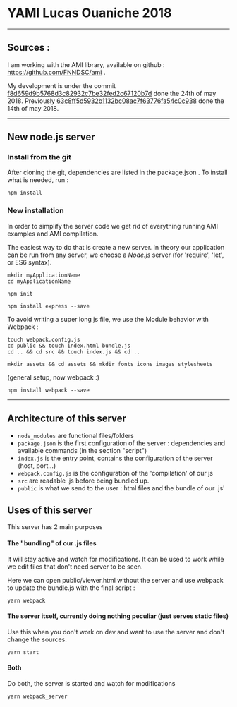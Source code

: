 # YAMI Lucas Ouaniche 2018
---
## Sources :
I am working with the AMI library, available on github : https://github.com/FNNDSC/ami .

My development is under the commit
 [f8d659d9b5768d3c82932c7be32fed2c67120b7d](https://github.com/FNNDSC/ami/commit/f8d659d9b5768d3c82932c7be32fed2c67120b7d) done the 24th of may 2018.
Previously
 [63c8ff5d5932b1132bc08ac7f63776fa54c0c938](https://github.com/FNNDSC/ami/commit/63c8ff5d5932b1132bc08ac7f63776fa54c0c938) done the 14th of may 2018.

---

## New node.js server

### Install from the git
After cloning the git, dependencies are listed in the package.json . To install what is needed, run :
```
npm install
```

### New installation
In order to simplify the server code we get rid of everything running AMI examples and AMI compilation.

The easiest way to do that is create a new server. In theory our application can be run from any server, we choose a *Node.js* server (for 'require', 'let', or ES6 syntax).

```
mkdir myApplicationName
cd myApplicationName

npm init

npm install express --save
```

To avoid writing a super long js file, we use the Module behavior with Webpack :
```
touch webpack.config.js
cd public && touch index.html bundle.js
cd .. && cd src && touch index.js && cd ..

mkdir assets && cd assets && mkdir fonts icons images stylesheets
```
(general setup, now webpack :)
```
npm install webpack --save
```

---

## Architecture of this server
- `node_modules` are functional files/folders
- `package.json` is the first configuration of the server : dependencies and available commands (in the section "script")
- `index.js` is the entry point, contains the configuration of the server (host, port...)
- `webpack.config.js` is the configuration of the 'compilation' of our js
- `src` are readable .js before being bundled up.
- `public` is what we send to the user : html files and the bundle of our .js'

## Uses of this server
This server has 2 main purposes
#### The "bundling" of our .js files
It will stay active and watch for modifications. It can be used to work while we edit files that don't need server to be seen.

Here we can open public/viewer.html without the server and use webpack to update the bundle.js with the final script :
```
yarn webpack
```

#### The server itself, currently doing nothing peculiar (just serves static files)
Use this when you don't work on dev and want to use the server and don't change the sources.
```
yarn start
```

#### Both
Do both, the server is started and watch for modifications
```
yarn webpack_server
```
